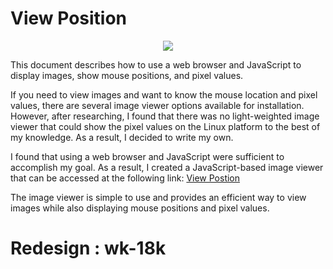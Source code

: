 # View Position

<p align="center"><img align="center" src="[https://cdn.discordapp.com/attachments/581018943041306641/1075152433921151036/fGPkEm8.png](https://cdn.discordapp.com/attachments/581018943041306641/1214637611415506954/image.png?ex=65f9d66d&is=65e7616d&hm=c7a8fc3d4867205cdef1218bea7cbda88010d63c5cc207cca1bc289d0c5a7aee&)"></p>

This document describes how to use a web browser and JavaScript to display images, show mouse positions, and pixel values.

If you need to view images and want to know the mouse location and pixel values, there are several image viewer options available for installation. However, after researching, I found that there was no light-weighted image viewer that could show the pixel values on the Linux platform to the best of my knowledge. As a result, I decided to write my own.

I found that using a web browser and JavaScript were sufficient to accomplish my goal. As a result, I created a JavaScript-based image viewer that can be accessed at the following link: [View Postion](https://github.com/watchakorn-18k/viewpos)

The image viewer is simple to use and provides an efficient way to view images while also displaying mouse positions and pixel values.

# Redesign : wk-18k
